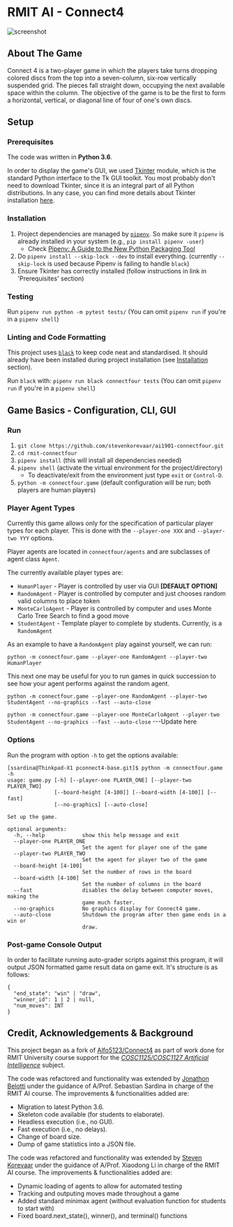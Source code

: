 # RMIT AI - Connect4

![screenshot](https://github.com/StevenKorevaar/ai1901-connectfour/blob/master/img/game_example-small.gif)

## About The Game

Connect 4 is a two-player game in which the players take turns dropping colored discs from the top into a seven-column, six-row vertically suspended grid. The pieces fall straight down, occupying the next available space within the column. The objective of the game is to be the first to form a horizontal, vertical, or diagonal line of four of one's own discs.


## Setup

### Prerequisites

The code was written in **Python 3.6**. 

In order to display the game's GUI, we used [Tkinter](https://docs.python.org/3/library/tkinter.html) module, which is the standard Python interface to the Tk GUI toolkit. 
You most probably don't need to download Tkinter, since it is an integral part of all Python distributions. In any case, you can find more details about Tkinter installation [here](http://ftp.ntua.gr/mirror/python/topics/tkinter/download.html).

### Installation

1. Project dependencies are managed by [`pipenv`](https://github.com/pypa/pipenv). So make sure it `pipenv` is already installed in your system (e.g., `pip install pipenv -user`)
     * Check [Pipenv: A Guide to the New Python Packaging Tool
](https://realpython.com/pipenv-guide)
2. Do `pipenv install --skip-lock --dev` to install everything. (currently `--skip-lock` is used because Pipenv is failing to handle `black`)
2. Ensure Tkinter has correctly installed (follow instructions in link in 'Prerequisites' section)

### Testing

Run `pipenv run python -m pytest tests/` (You can omit `pipenv run` if you're in a `pipenv shell`)

### Linting and Code Formatting

This project uses [`black`](https://github.com/ambv/black) to keep code neat and standardised. It should already have been installed during project installation (see [Installation](#installation) section).

Run `black` with: `pipenv run black connectfour tests` (You can omit `pipenv run` if you're in a `pipenv shell`)



## Game Basics - Configuration, CLI, GUI

### Run

1. `git clone https://github.com/stevenkorevaar/ai1901-connectfour.git`
2. `cd rmit-connectfour`
3. `pipenv install` (this will install all dependencies needed) 
4. `pipenv shell` (activate the virtual environment for the project/directory)
    * To deactivate/exit from the environment just type `exit` or `Control-D`.
4. `python -m connectfour.game` (default configuration will be run; both players are human players)


### Player Agent Types

Currently this game allows only for the specification of particular player types for each player. This is done with the `--player-one XXX` and `--player-two YYY` options. 

Player agents are located in `connectfour/agents` and are subclasses of agent class `Agent`.


The currently available player types are:

* `HumanPlayer` - Player is controlled by user via GUI **[DEFAULT OPTION]**
* `RandomAgent` - Player is controlled by computer and just chooses random valid columns to place token
* `MonteCarloAgent` - Player is controlled by computer and uses Monte Carlo Tree Search to find a good move
* `StudentAgent` - Template player to complete by students. Currently, is a  `RandomAgent`


As an example to have a `RandomAgent` play against yourself, we can run:

`python -m connectfour.game --player-one RandomAgent --player-two HumanPlayer`

This next one may be useful for you to run games in quick succession to see how your agent performs against the random agent.

`python -m connectfour.game --player-one RandomAgent --player-two StudentAgent --no-graphics --fast --auto-close`

`python -m connectfour.game --player-one MonteCarloAgent --player-two StudentAgent --no-graphics --fast --auto-close` ---Update here


### Options

Run the program with option `-h` to get the options available:

```
[ssardina@Thinkpad-X1 pconnect4-base.git]$ python -m connectfour.game  -h
usage: game.py [-h] [--player-one PLAYER_ONE] [--player-two PLAYER_TWO]
               [--board-height [4-100]] [--board-width [4-100]] [--fast]
               [--no-graphics] [--auto-close]

Set up the game.

optional arguments:
  -h, --help            show this help message and exit
  --player-one PLAYER_ONE
                        Set the agent for player one of the game
  --player-two PLAYER_TWO
                        Set the agent for player two of the game
  --board-height [4-100]
                        Set the number of rows in the board
  --board-width [4-100]
                        Set the number of columns in the board
  --fast                disables the delay between computer moves, making the
                        game much faster.
  --no-graphics         No graphics display for Connect4 game.
  --auto-close          Shutdown the program after then game ends in a win or
                        draw.
```


### Post-game Console Output

In order to facilitate running auto-grader scripts against this program, it will output JSON formatted game result data on game exit. It's structure is as follows:

```
{
  "end_state": "win" | "draw",
  "winner_id": 1 | 2 | null,
  "num_moves": INT
}
```


## Credit, Acknowledgements & Background

This project began as a fork of [Alfo5123/Connect4](https://github.com/Alfo5123/Connect4) as part of work done for RMIT University course support for the [*COSC1125/COSC1127 Artificial Intelligence*](http://www1.rmit.edu.au/courses/004123) subject.  

The code was refactored and functionality was extended by [Jonathon Belotti](https://github.com/thundergolfer) under the guidance of A/Prof. Sebastian Sardina in charge of the RMIT AI course. The improvements & functionalities added are:

* Migration to latest Python 3.6.
* Skeleton code available (for students to elaborate).
* Headless execution (i.e., no GUI).
* Fast execution (i.e., no delays).
* Change of board size.
* Dump of game statistics into a JSON file.


The code was refactored and functionality was extended by [Steven Korevaar](https://github.com/StevenKorevaar) under the guidance of A/Prof. Xiaodong Li in charge of the RMIT AI course. The improvements & functionalities added are:

* Dynamic loading of agents to allow for automated testing 
* Tracking and outputing moves made throughout a game
* Added standard minimax agent (without evaluation function for students to start with)
* Fixed board.next_state(), winner(), and terminal() functions

